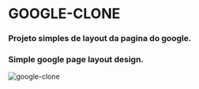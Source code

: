 # GOOGLE-CLONE

### Projeto simples de layout da pagina do google.

### Simple google page layout design.


![google-clone](https://user-images.githubusercontent.com/19266109/176330315-10bd519e-b748-42fb-9845-6c7d7f368ea9.PNG)
